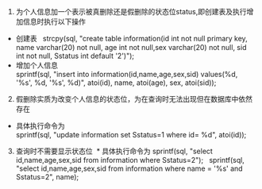 1. 为个人信息加一个表示被真删除还是假删除的状态位status,即创建表及执行增加信息时执行以下操作
 * 创建表   
   strcpy(sql, "create table information(id int not null primary key, name varchar(20) not null, age int not null,sex varchar(20) not null, sid int not   null, Sstatus int default '2')");  
 * 增加个人信息   
   sprintf(sql, "insert into information(id,name,age,sex,sid) values(%d, '%s', %d, '%s', %d)", atoi(id), name, atoi(age), sex, atoi(sid));
2. 假删除实质为改变个人信息的状态位，为在查询时无法出现但在数据库中依然存在
 * 具体执行命令为  
    sprintf(sql, "update information set Sstatus=1 where id= %d", atoi(id));
3. 查询时不需要显示状态位
 * 具体执行命令为
 sprintf(sql, "select id,name,age,sex,sid from information where Sstatus=2");  
 sprintf(sql, "select id,name,age,sex,sid from information where name = '%s' and Sstatus=2", name);
